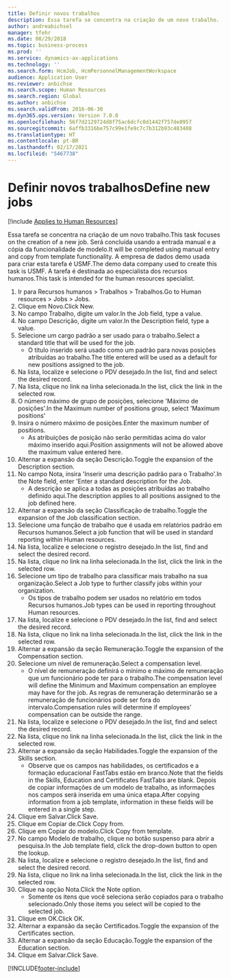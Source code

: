 ```yaml
---
title: Definir novos trabalhos
description: Essa tarefa se concentra na criação de um novo trabalho.
author: andreabichsel
manager: tfehr
ms.date: 08/29/2018
ms.topic: business-process
ms.prod: ''
ms.service: dynamics-ax-applications
ms.technology: ''
ms.search.form: HcmJob, HcmPersonnelManagementWorkspace
audience: Application User
ms.reviewer: anbichse
ms.search.scope: Human Resources
ms.search.region: Global
ms.author: anbichse
ms.search.validFrom: 2016-06-30
ms.dyn365.ops.version: Version 7.0.0
ms.openlocfilehash: 56f7d2129724d8f75ac6dcfc0d1442f757de8957
ms.sourcegitcommit: 6affb3316be757c99e1fe9c7c7b312b93c483408
ms.translationtype: HT
ms.contentlocale: pt-BR
ms.lasthandoff: 02/17/2021
ms.locfileid: "5467738"
---
```

# <a name="define-new-jobs"></a><span data-ttu-id="0eef5-103">Definir novos trabalhos</span><span class="sxs-lookup"><span data-stu-id="0eef5-103">Define new jobs</span></span>

[!include [Applies to Human Resources](../includes/applies-to-hr.md)]



<span data-ttu-id="0eef5-104">Essa tarefa se concentra na criação de um novo trabalho.</span><span class="sxs-lookup"><span data-stu-id="0eef5-104">This task focuses on the creation of a new job.</span></span> <span data-ttu-id="0eef5-105">Será concluída usando a entrada manual e a cópia da funcionalidade de modelo.</span><span class="sxs-lookup"><span data-stu-id="0eef5-105">It will be completed using manual entry and copy from template functionality.</span></span> <span data-ttu-id="0eef5-106">A empresa de dados demo usada para criar esta tarefa é USMF.</span><span class="sxs-lookup"><span data-stu-id="0eef5-106">The demo data company used to create this task is USMF.</span></span> <span data-ttu-id="0eef5-107">A tarefa é destinada ao especialista dos recursos humanos.</span><span class="sxs-lookup"><span data-stu-id="0eef5-107">This task is intended for the human resources specialist.</span></span>

1. <span data-ttu-id="0eef5-108">Ir para Recursos humanos > Trabalhos > Trabalhos.</span><span class="sxs-lookup"><span data-stu-id="0eef5-108">Go to Human resources > Jobs > Jobs.</span></span>
2. <span data-ttu-id="0eef5-109">Clique em Novo.</span><span class="sxs-lookup"><span data-stu-id="0eef5-109">Click New.</span></span>
3. <span data-ttu-id="0eef5-110">No campo Trabalho, digite um valor.</span><span class="sxs-lookup"><span data-stu-id="0eef5-110">In the Job field, type a value.</span></span>
4. <span data-ttu-id="0eef5-111">No campo Descrição, digite um valor.</span><span class="sxs-lookup"><span data-stu-id="0eef5-111">In the Description field, type a value.</span></span>
5. <span data-ttu-id="0eef5-112">Selecione um cargo padrão a ser usado para o trabalho.</span><span class="sxs-lookup"><span data-stu-id="0eef5-112">Select a standard title that will be used for the job.</span></span> 
    * <span data-ttu-id="0eef5-113">O título inserido será usado como um padrão para novas posições atribuídas ao trabalho.</span><span class="sxs-lookup"><span data-stu-id="0eef5-113">The title entered will be used as a default for new positions assigned to the job.</span></span>  
6. <span data-ttu-id="0eef5-114">Na lista, localize e selecione o PDV desejado.</span><span class="sxs-lookup"><span data-stu-id="0eef5-114">In the list, find and select the desired record.</span></span>
7. <span data-ttu-id="0eef5-115">Na lista, clique no link na linha selecionada.</span><span class="sxs-lookup"><span data-stu-id="0eef5-115">In the list, click the link in the selected row.</span></span>
8. <span data-ttu-id="0eef5-116">O número máximo de grupo de posições, selecione 'Máximo de posições'.</span><span class="sxs-lookup"><span data-stu-id="0eef5-116">In the Maximum number of positions group, select 'Maximum positions'</span></span>
9. <span data-ttu-id="0eef5-117">Insira o número máximo de posições.</span><span class="sxs-lookup"><span data-stu-id="0eef5-117">Enter the maximum number of positions.</span></span> 
    * <span data-ttu-id="0eef5-118">As atribuições de posição não serão permitidas acima do valor máximo inserido aqui.</span><span class="sxs-lookup"><span data-stu-id="0eef5-118">Position assignments will not be allowed above the maximum value entered here.</span></span>  
10. <span data-ttu-id="0eef5-119">Alternar a expansão da seção Descrição.</span><span class="sxs-lookup"><span data-stu-id="0eef5-119">Toggle the expansion of the Description section.</span></span>
11. <span data-ttu-id="0eef5-120">No campo Nota, insira 'Inserir uma descrição padrão para o Trabalho'.</span><span class="sxs-lookup"><span data-stu-id="0eef5-120">In the Note field, enter 'Enter a standard description for the Job.</span></span>
    * <span data-ttu-id="0eef5-121">A descrição se aplica a todas as posições atribuídas ao trabalho definido aqui.</span><span class="sxs-lookup"><span data-stu-id="0eef5-121">The description applies to all positions assigned to the job defined here.</span></span>  
12. <span data-ttu-id="0eef5-122">Alternar a expansão da seção Classificação de trabalho.</span><span class="sxs-lookup"><span data-stu-id="0eef5-122">Toggle the expansion of the Job classification section.</span></span>
13. <span data-ttu-id="0eef5-123">Selecione uma função de trabalho que é usada em relatórios padrão em Recursos humanos.</span><span class="sxs-lookup"><span data-stu-id="0eef5-123">Select a job function that will be used in standard reporting within Human resources.</span></span>
14. <span data-ttu-id="0eef5-124">Na lista, localize e selecione o registro desejado.</span><span class="sxs-lookup"><span data-stu-id="0eef5-124">In the list, find and select the desired record.</span></span>
15. <span data-ttu-id="0eef5-125">Na lista, clique no link na linha selecionada.</span><span class="sxs-lookup"><span data-stu-id="0eef5-125">In the list, click the link in the selected row.</span></span>
16. <span data-ttu-id="0eef5-126">Selecione um tipo de trabalho para classificar mais trabalho na sua organização.</span><span class="sxs-lookup"><span data-stu-id="0eef5-126">Select a Job type to further classify jobs within your organization.</span></span> 
    * <span data-ttu-id="0eef5-127">Os tipos de trabalho podem ser usados no relatório em todos Recursos humanos.</span><span class="sxs-lookup"><span data-stu-id="0eef5-127">Job types can be used in reporting throughout Human resources.</span></span>  
17. <span data-ttu-id="0eef5-128">Na lista, localize e selecione o PDV desejado.</span><span class="sxs-lookup"><span data-stu-id="0eef5-128">In the list, find and select the desired record.</span></span>
18. <span data-ttu-id="0eef5-129">Na lista, clique no link na linha selecionada.</span><span class="sxs-lookup"><span data-stu-id="0eef5-129">In the list, click the link in the selected row.</span></span>
19. <span data-ttu-id="0eef5-130">Alternar a expansão da seção Remuneração.</span><span class="sxs-lookup"><span data-stu-id="0eef5-130">Toggle the expansion of the Compensation section.</span></span>
20. <span data-ttu-id="0eef5-131">Selecione um nível de remuneração.</span><span class="sxs-lookup"><span data-stu-id="0eef5-131">Select a compensation level.</span></span>
    * <span data-ttu-id="0eef5-132">O nível de remuneração definirá o mínimo e máximo de remuneração que um funcionário pode ter para o trabalho.</span><span class="sxs-lookup"><span data-stu-id="0eef5-132">The compensation level will define the Minimum and Maximum compensation an employee may have for the job.</span></span> <span data-ttu-id="0eef5-133">As regras de remuneração determinarão se a remuneração de funcionários pode ser fora do intervalo.</span><span class="sxs-lookup"><span data-stu-id="0eef5-133">Compensation rules will determine if employees' compensation can be outside the range.</span></span>  
21. <span data-ttu-id="0eef5-134">Na lista, localize e selecione o PDV desejado.</span><span class="sxs-lookup"><span data-stu-id="0eef5-134">In the list, find and select the desired record.</span></span>
22. <span data-ttu-id="0eef5-135">Na lista, clique no link na linha selecionada.</span><span class="sxs-lookup"><span data-stu-id="0eef5-135">In the list, click the link in the selected row.</span></span>
23. <span data-ttu-id="0eef5-136">Alternar a expansão da seção Habilidades.</span><span class="sxs-lookup"><span data-stu-id="0eef5-136">Toggle the expansion of the Skills section.</span></span>
    * <span data-ttu-id="0eef5-137">Observe que os campos nas habilidades, os certificados e a formação educacional FastTabs estão em branco.</span><span class="sxs-lookup"><span data-stu-id="0eef5-137">Note that the fields in the Skills, Education and Certificates FastTabs are blank.</span></span> <span data-ttu-id="0eef5-138">Depois de copiar informações de um modelo de trabalho, as informações nos campos será inserida em uma única etapa.</span><span class="sxs-lookup"><span data-stu-id="0eef5-138">After copying information from a job template, information in these fields will be entered in a single step.</span></span>   
24. <span data-ttu-id="0eef5-139">Clique em Salvar.</span><span class="sxs-lookup"><span data-stu-id="0eef5-139">Click Save.</span></span>
25. <span data-ttu-id="0eef5-140">Clique em Copiar de.</span><span class="sxs-lookup"><span data-stu-id="0eef5-140">Click Copy from.</span></span>
26. <span data-ttu-id="0eef5-141">Clique em Copiar do modelo.</span><span class="sxs-lookup"><span data-stu-id="0eef5-141">Click Copy from template.</span></span>
27. <span data-ttu-id="0eef5-142">No campo Modelo de trabalho, clique no botão suspenso para abrir a pesquisa.</span><span class="sxs-lookup"><span data-stu-id="0eef5-142">In the Job template field, click the drop-down button to open the lookup.</span></span>
28. <span data-ttu-id="0eef5-143">Na lista, localize e selecione o registro desejado.</span><span class="sxs-lookup"><span data-stu-id="0eef5-143">In the list, find and select the desired record.</span></span>
29. <span data-ttu-id="0eef5-144">Na lista, clique no link na linha selecionada.</span><span class="sxs-lookup"><span data-stu-id="0eef5-144">In the list, click the link in the selected row.</span></span>
30. <span data-ttu-id="0eef5-145">Clique na opção Nota.</span><span class="sxs-lookup"><span data-stu-id="0eef5-145">Click the Note option.</span></span>
    * <span data-ttu-id="0eef5-146">Somente os itens que você seleciona serão copiados para o trabalho selecionado.</span><span class="sxs-lookup"><span data-stu-id="0eef5-146">Only those items you select will be copied to the selected job.</span></span>    
31. <span data-ttu-id="0eef5-147">Clique em OK.</span><span class="sxs-lookup"><span data-stu-id="0eef5-147">Click OK.</span></span>
32. <span data-ttu-id="0eef5-148">Alternar a expansão da seção Certificados.</span><span class="sxs-lookup"><span data-stu-id="0eef5-148">Toggle the expansion of the Certificates section.</span></span>
33. <span data-ttu-id="0eef5-149">Alternar a expansão da seção Educação.</span><span class="sxs-lookup"><span data-stu-id="0eef5-149">Toggle the expansion of the Education section.</span></span>
34. <span data-ttu-id="0eef5-150">Clique em Salvar.</span><span class="sxs-lookup"><span data-stu-id="0eef5-150">Click Save.</span></span>



[!INCLUDE[footer-include](../includes/footer-banner.md)]